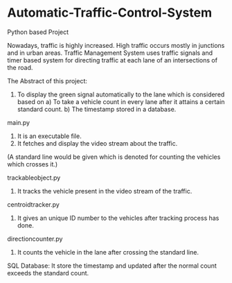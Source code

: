 # Automatic-Traffic-Control-System
Python based Project

Nowadays, traffic is highly increased. High traffic occurs mostly in junctions and in urban areas. Traffic Management System uses traffic signals and timer based system for directing traffic at each lane of an intersections of the road.

The Abstract of this project:
  1) To display the green signal automatically to the lane which is considered based on 
        a) To take a vehicle count in every lane after it attains a certain standard count. 
        b) The timestamp stored in a database.
        
main.py
  1) It is an executable file. 
  2) It fetches and display the video stream about the traffic.
  
(A standard line would be given which is denoted for counting the vehicles which crosses it.)

trackableobject.py
  1) It tracks the vehicle present in the video stream of the traffic.
  
centroidtracker.py
  1) It gives an unique ID number to the vehicles after tracking process has done.
  
directioncounter.py
  1) It counts the vehicle in the lane after crossing the standard line.
  
SQL Database:
  It store the timestamp and updated after the normal count exceeds the standard count.
